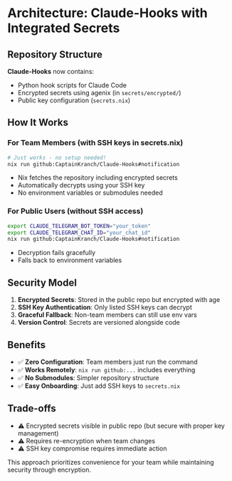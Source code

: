 # Architecture: Claude-Hooks with Integrated Secrets

## Repository Structure

**Claude-Hooks** now contains:
- Python hook scripts for Claude Code
- Encrypted secrets using agenix (in `secrets/encrypted/`)
- Public key configuration (`secrets.nix`)

## How It Works

### For Team Members (with SSH keys in secrets.nix)
```bash
# Just works - no setup needed!
nix run github:CaptainKranch/Claude-Hooks#notification
```
- Nix fetches the repository including encrypted secrets
- Automatically decrypts using your SSH key
- No environment variables or submodules needed

### For Public Users (without SSH access)
```bash
export CLAUDE_TELEGRAM_BOT_TOKEN="your_token"
export CLAUDE_TELEGRAM_CHAT_ID="your_chat_id"
nix run github:CaptainKranch/Claude-Hooks#notification
```
- Decryption fails gracefully
- Falls back to environment variables

## Security Model

1. **Encrypted Secrets**: Stored in the public repo but encrypted with age
2. **SSH Key Authentication**: Only listed SSH keys can decrypt
3. **Graceful Fallback**: Non-team members can still use env vars
4. **Version Control**: Secrets are versioned alongside code

## Benefits

- ✅ **Zero Configuration**: Team members just run the command
- ✅ **Works Remotely**: `nix run github:...` includes everything
- ✅ **No Submodules**: Simpler repository structure
- ✅ **Easy Onboarding**: Just add SSH keys to `secrets.nix`

## Trade-offs

- ⚠️ Encrypted secrets visible in public repo (but secure with proper key management)
- ⚠️ Requires re-encryption when team changes
- ⚠️ SSH key compromise requires immediate action

This approach prioritizes convenience for your team while maintaining security through encryption.
